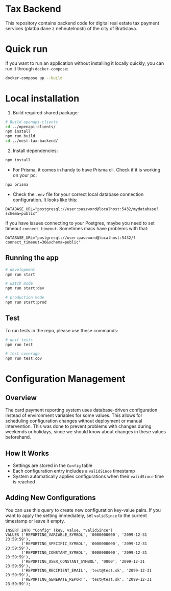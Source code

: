 # Tax Backend

This repository contains backend code for digital real estate tax payment services (platba dane z nehnutelností) of the city of Bratislava.

# Quick run

If you want to run an application without installing it locally quickly, you can run it through `docker-compose`:

```bash
docker-compose up --build
```

# Local installation

1. Build required shared package:
```bash
# Build openapi-clients
cd ../openapi-clients/
npm install
npm run build
cd ../nest-tax-backend/
```

2. Install dependencies:
```bash
npm install
```

- For Prisma, it comes in handy to have Prisma cli. Check if it is working on your pc:

```bash
npx prisma
```

- Check the `.env` file for your correct local database connection configuration. It looks like this:

```env
DATABASE_URL="postgresql://user:password@localhost:5432/mydatabase?schema=public"`
```

If you have issues connecting to your Postgres, maybe you need to set timeout `connect_timeout`. Sometimes macs have problems with that:

```env
DATABASE_URL="postgresql://user:password@localhost:5432/?connect_timeout=30&schema=public"
```

## Running the app

```bash
# development
npm run start

# watch mode
npm run start:dev

# production mode
npm run start:prod
```

## Test

To run tests in the repo, please use these commands:

```bash
# unit tests
npm run test

# test coverage
npm run test:cov
```

# Configuration Management

## Overview

The card payment reporting system uses database-driven configuration instead of environment variables for some values.
This allows for scheduling configuration changes without deployment or manual intervention.
This was done to prevent problems with changes during weekends or holidays, since we should know about changes in these values beforehand.

## How It Works

- Settings are stored in the `Config` table
- Each configuration entry includes a `validSince` timestamp
- System automatically applies configurations when their `validSince` time is reached

## Adding New Configurations

You can use this query to create new configuration key-value pairs. 
If you want to apply the setting immediately, set `validSince` to the current timestamp or leave it empty.

```postgresql
INSERT INTO "Config" (key, value, "validSince")
VALUES ('REPORTING_VARIABLE_SYMBOL', '0000000000', '2099-12-31 23:59:59'),
       ('REPORTING_SPECIFIC_SYMBOL', '0000000000', '2099-12-31 23:59:59'),
       ('REPORTING_CONSTANT_SYMBOL', '0000000000', '2099-12-31 23:59:59'),
       ('REPORTING_USER_CONSTANT_SYMBOL', '0000', '2099-12-31 23:59:59'),
       ('REPORTING_RECIPIENT_EMAIL', 'test@test.sk', '2099-12-31 23:59:59'),
       ('REPORTING_GENERATE_REPORT', 'test@test.sk', '2099-12-31 23:59:59');
```
